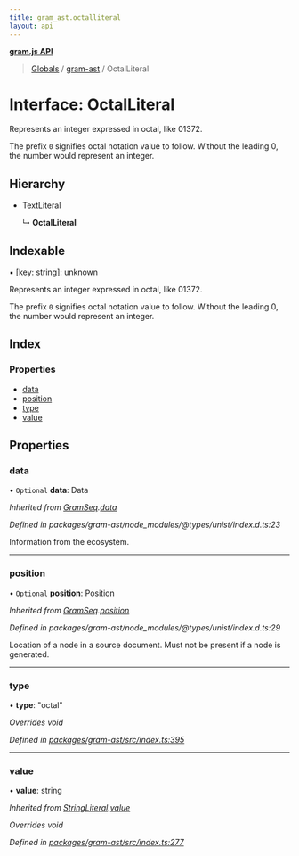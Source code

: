 ```yaml
---
title: gram_ast.octalliteral
layout: api
---
```


**[gram.js API](../README.md)**

> [Globals](../globals.md) / [gram-ast](../modules/gram_ast.md) / OctalLiteral

# Interface: OctalLiteral

Represents an integer expressed in octal, like 01372.

The prefix `0` signifies octal notation value to follow.
Without the leading 0, the number would represent an integer.

## Hierarchy

* TextLiteral

  ↳ **OctalLiteral**

## Indexable

▪ [key: string]: unknown

Represents an integer expressed in octal, like 01372.

The prefix `0` signifies octal notation value to follow.
Without the leading 0, the number would represent an integer.

## Index

### Properties

* [data](gram_ast.octalliteral.md#data)
* [position](gram_ast.octalliteral.md#position)
* [type](gram_ast.octalliteral.md#type)
* [value](gram_ast.octalliteral.md#value)

## Properties

### data

• `Optional` **data**: Data

*Inherited from [GramSeq](gram_ast.gramseq.md).[data](gram_ast.gramseq.md#data)*

*Defined in packages/gram-ast/node_modules/@types/unist/index.d.ts:23*

Information from the ecosystem.

___

### position

• `Optional` **position**: Position

*Inherited from [GramSeq](gram_ast.gramseq.md).[position](gram_ast.gramseq.md#position)*

*Defined in packages/gram-ast/node_modules/@types/unist/index.d.ts:29*

Location of a node in a source document.
Must not be present if a node is generated.

___

### type

•  **type**: \"octal\"

*Overrides void*

*Defined in [packages/gram-ast/src/index.ts:395](https://github.com/gram-data/gram-js/blob/fc61725/packages/gram-ast/src/index.ts#L395)*

___

### value

•  **value**: string

*Inherited from [StringLiteral](gram_ast.stringliteral.md).[value](gram_ast.stringliteral.md#value)*

*Overrides void*

*Defined in [packages/gram-ast/src/index.ts:277](https://github.com/gram-data/gram-js/blob/fc61725/packages/gram-ast/src/index.ts#L277)*
